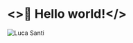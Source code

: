 # <>👋 Hello world!</>

![Luca Santi](https://github.com/lucasanti/main/images/luca-santi-github-avatar-bw.jpg?raw=true)

